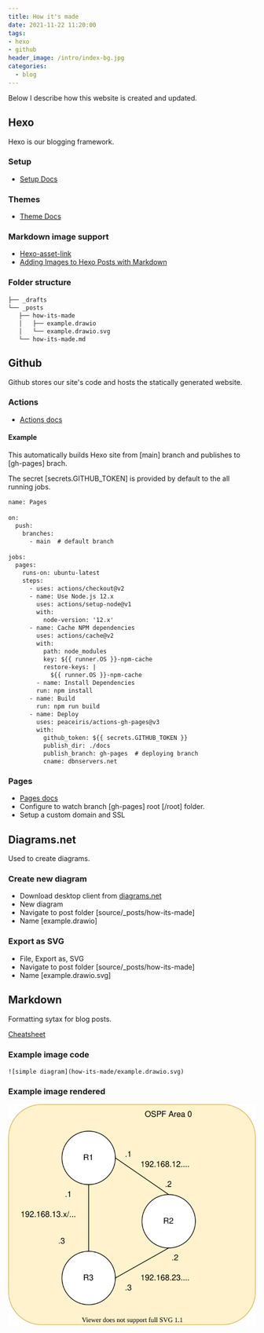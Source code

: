 ```yaml
---
title: How it's made
date: 2021-11-22 11:20:00
tags:
- hexo
- github
header_image: /intro/index-bg.jpg
categories:
  - blog
---
```

Below I describe how this website is created and updated.


## Hexo

Hexo is our blogging framework. 

### Setup
* [Setup Docs](https://hexo.io/docs/setup.html)

### Themes
* [Theme Docs](https://hexo.io/docs/themes)

### Markdown image support
* [Hexo-asset-link](https://github.com/liolok/hexo-asset-link)
* [Adding Images to Hexo Posts with Markdown](https://chrismroberts.com/2020/01/06/using-markdown-in-hexo-to-add-images/)

### Folder structure
```
├── _drafts
└── _posts
   ├── how-its-made
   │   ├── example.drawio
   │   └── example.drawio.svg
   └── how-its-made.md
```

## Github

Github stores our site's code and hosts the statically generated website. 

### Actions
* [Actions docs](https://docs.github.com/en/actions/quickstart)

#### Example
This automatically builds Hexo site from [main] branch and publishes to [gh-pages] brach.

The secret [secrets.GITHUB_TOKEN] is provided by default to the all running jobs.

```
name: Pages

on:
  push:
    branches:
      - main  # default branch

jobs:
  pages:
    runs-on: ubuntu-latest
    steps:
      - uses: actions/checkout@v2
      - name: Use Node.js 12.x
        uses: actions/setup-node@v1
        with:
          node-version: '12.x'
      - name: Cache NPM dependencies
        uses: actions/cache@v2
        with:
          path: node_modules
          key: ${{ runner.OS }}-npm-cache
          restore-keys: |
            ${{ runner.OS }}-npm-cache
        - name: Install Dependencies
        run: npm install
      - name: Build
        run: npm run build
      - name: Deploy
        uses: peaceiris/actions-gh-pages@v3
        with:
          github_token: ${{ secrets.GITHUB_TOKEN }}
          publish_dir: ./docs
          publish_branch: gh-pages  # deploying branch
          cname: dbnservers.net

```

### Pages
* [Pages docs](https://pages.github.com/)
* Configure to watch branch [gh-pages] root [/root] folder.
* Setup a custom domain and SSL

## Diagrams.net
Used to create diagrams. 

### Create new diagram
* Download desktop client from [diagrams.net](https://www.diagrams.net/blog/diagrams-offline)
* New diagram
* Navigate to post folder [source/_posts/how-its-made]
* Name [example.drawio]

### Export as SVG
* File, Export as, SVG
* Navigate to post folder [source/_posts/how-its-made]
* Name [example.drawio.svg]


## Markdown
Formatting sytax for blog posts.

[Cheatsheet](https://enterprise.github.com/downloads/en/markdown-cheatsheet.pdf)


### Example image code
```
![simple diagram](how-its-made/example.drawio.svg)
```

### Example image rendered
![simple diagram](how-its-made/example.drawio.svg)

